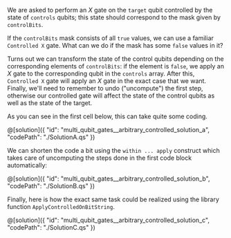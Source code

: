 We are asked to perform an $X$ gate on the `target` qubit controlled by the state of `controls` qubits; this state should correspond to the mask given by `controlBits`.

If the `controlBits` mask consists of all `true` values, we can use a familiar `Controlled X` gate. What can we do if the mask has some `false` values in it?

Turns out we can transform the state of the control qubits depending on the corresponding elements of `controlBits`: if the element is `false`, we apply an $X$ gate to the corresponding qubit in the `controls` array. After this, `Controlled X` gate will apply an $X$ gate in the exact case that we want.
Finally, we'll need to remember to undo ("uncompute") the first step, otherwise our controlled gate will affect the state of the control qubits as well as the state of the target.

As you can see in the first cell below, this can take quite some coding.

@[solution]({
    "id": "multi_qubit_gates__arbitrary_controlled_solution_a",
    "codePath": "./SolutionA.qs"
})

We can shorten the code a bit using the `within ... apply` construct which takes care of uncomputing the steps done in the first code block automatically:

@[solution]({
    "id": "multi_qubit_gates__arbitrary_controlled_solution_b",
    "codePath": "./SolutionB.qs"
})

Finally, here is how the exact same task could be realized using the library function `ApplyControlledOnBitString`.

@[solution]({
    "id": "multi_qubit_gates__arbitrary_controlled_solution_c",
    "codePath": "./SolutionC.qs"
})
